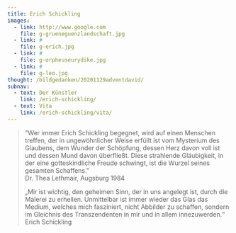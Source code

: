 ```yaml
---
title: Erich Schickling
images:
  - link: http://www.google.com
    file: g-grueneguenzlandschaft.jpg
  - link: #
    file: g-erich.jpg
  - link: #
    file: g-orpheuseurydike.jpg
  - link: #
    file: g-leo.jpg
thought: /bildgedanken/20201129adventdavid/
subnav:
  - text: Der Künstler
    link: /erich-schickling/
  - text: Vita
    link: /erich-schickling/vita/
---
```


> "Wer immer Erich Schickling begegnet, wird auf einen Menschen treffen, der in ungewöhnlicher Weise erfüllt ist vom Mysterium des Glaubens, dem Wunder der Schöpfung, dessen Herz davon voll ist und dessen Mund davon überfließt. Diese strahlende Gläubigkeit, in der eine gotteskindliche Freude schwingt, ist die Wurzel seines gesamten Schaffens."  
> Dr. Thea Lethmair, Augsburg 1984
>
> „Mir ist wichtig, den geheimen Sinn, der in uns angelegt ist, durch die Malerei zu erhellen.
> Unmittelbar ist immer wieder das Glas das Medium, welches mich fasziniert, nicht Abbilder zu schaffen, sondern im Gleichnis des Transzendenten in mir und in allem innezuwerden.“  
> Erich Schickling
